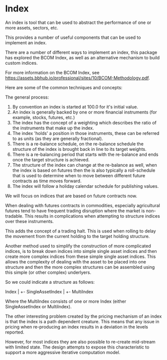 Index
=====

An index is tool that can be used to abstract the performance of one or more assets, sectors, etc.

This provides a number of useful components that can be used to implement an index.

There are a number of different ways to implement an index, this package has explored the BCOM Index, as well as
an alternative mechanism to build custom indices.

For more information on the BCOM Index, see https://assets.bbhub.io/professional/sites/10/BCOM-Methodology.pdf.

Here are some of the common techniques and concepts:

The general process:

1. By convention an index is started at 100.0 for it's initial value.
2. An index is generally backed by one or more financial instruments (for example, stocks, futures, etc.)
3. The index has the concept of a weighting which describes the ratio of the instruments that make up the index.
4. The index 'holds' a position in those instruments, these can be referred to as units (as they are generally fractional).
5. There is a re-balance schedule, on the re-balance schedule the structure of the index is brought back in line to its target weights.
6. There is a re-balancing period that starts with the re-balance and ends once the target structure is achieved.
7. The structure of the index can change at the re-balance as well, when the index is based on futures then the is also typically a roll-schedule
   that is used to determine when to move between different future contracts as time moves forward.
8. The index will follow a holiday calendar schedule for publishing values.

We will focus on indices that are based on future contracts now.

When dealing with futures contracts in commodities, especially agricultural futures tend to have frequent trading disruption
where the market is non-tradable. This results in complications when attempting to structure indices over these instruments.

This adds the concept of a trading halt. This is used when rolling to delay the movement from the current holding to 
the target holding structure.

Another method used to simplify the construction of more complicated indices, is to break down indices into simple
single asset indices and then create more complex indices from these simple single asset indices. This allows
the complexity of dealing with the asset to be placed into one structure and then the more complex structures
can be assembled using this simple (or other complex) underlyers.

So we could indicate a structure as follows:

Index
  |
  +- SingleAssetIndex
  |
  +- MultiIndex

Where the MultiIndex consists of one or more Index (either SingleAssetIndex or MultiIndex).

The other interesting problem created by the pricing mechanism of an index is that the index is a path dependent creature.
This means that any issue in pricing when re-producing an index results in a deviation in the levels reported.

However, for most indices they are also possible to re-create mid-stream with limited state. The design attempts
to expose this characteristic to support a more aggressive iterative computation model.
